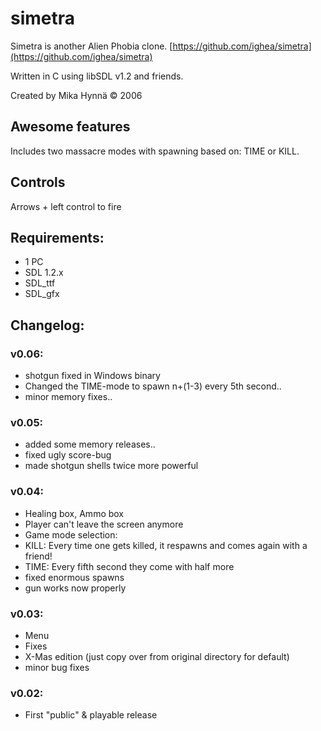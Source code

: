 # simetra
Simetra is another Alien Phobia clone.
[https://github.com/ighea/simetra](https://github.com/ighea/simetra)

Written in C using libSDL v1.2 and friends.

Created by Mika Hynnä © 2006

## Awesome features

Includes two massacre modes with spawning based on: TIME or KILL.

## Controls

Arrows + left control to fire

## Requirements:

* 1 PC
* SDL 1.2.x
* SDL_ttf
* SDL_gfx

## Changelog:

### v0.06:
* shotgun fixed in Windows binary
* Changed the TIME-mode to spawn n+(1-3) every 5th second..
* minor memory fixes..

### v0.05:
* added some memory releases..
* fixed ugly score-bug
* made shotgun shells twice more powerful

### v0.04:
* Healing box, Ammo box
* Player can't leave the screen anymore
* Game mode selection: 
 * KILL: Every time one gets killed, it respawns and comes again with a friend!
 * TIME: Every fifth second they come with half more	
* fixed enormous spawns
* gun works now properly

### v0.03:
* Menu
* Fixes
* X-Mas edition (just copy over from original directory for default)
* minor bug fixes

### v0.02:
* First "public" & playable release


